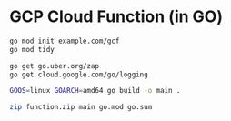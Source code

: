 # GCP Cloud Function (in GO)

```sh
go mod init example.com/gcf
go mod tidy

go get go.uber.org/zap
go get cloud.google.com/go/logging

GOOS=linux GOARCH=amd64 go build -o main .

zip function.zip main go.mod go.sum

```
